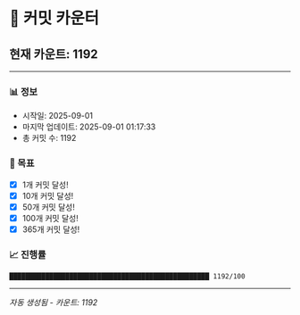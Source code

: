 # 🔢 커밋 카운터

## 현재 카운트: 1192

---

### 📊 정보
- 시작일: 2025-09-01
- 마지막 업데이트: 2025-09-01 01:17:33
- 총 커밋 수: 1192

### 🎯 목표
- [x] 1개 커밋 달성!
- [x] 10개 커밋 달성!
- [x] 50개 커밋 달성!
- [x] 100개 커밋 달성!
- [x] 365개 커밋 달성!

### 📈 진행률
```
██████████████████████████████████████████████████ 1192/100
```

---
*자동 생성됨 - 카운트: 1192*
